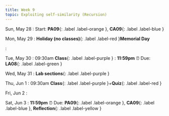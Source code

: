 ```yaml
---
title: Week 9
topic: Exploiting self-similarity (Recursion)
---
```

Sun, May 28
: Start: **PA09**{: .label .label-orange }, **CA09**{: .label .label-blue }


Mon, May 29
: **Holiday (no classes)**{: .label .label-red }**Memorial Day**

: 

Tue, May 30
: 09:30am **Class**{: .label .label-purple }
: **11:59pm**  ⏰  Due: **LA08**{: .label .label-green }


Wed, May 31
: **Lab sections**{: .label .label-purple }


Thu, Jun 1
: 09:30am **Class**{: .label .label-purple }+**Quiz**{: .label .label-red }


Fri, Jun 2
: 

Sat, Jun 3
: **11:59pm**  ⏰  Due: **PA09**{: .label .label-orange }, **CA09**{: .label .label-blue }, **Reflection**{: .label .label-yellow }


